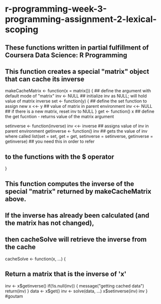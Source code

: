 # r-programming-week-3-programming-assignment-2-lexical-scoping
## These functions written in partial fulfillment of Coursera Data Science: R Programming

## This function creates a special "matrix" object that can cache its inverse

makeCacheMatrix <- function(x = matrix()) { ## define the argument with default mode of "matrix"
  inv <- NULL                             ## initialize inv as NULL; will hold value of matrix inverse 
  set <- function(y) {                    ## define the set function to assign new 
    x <<- y                             ## value of matrix in parent environment
    inv <<- NULL                        ## if there is a new matrix, reset inv to NULL
  }
  get <- function() x                     ## define the get fucntion - returns value of the matrix argument
  
  setinverse <- function(inverse) inv <<- inverse  ## assigns value of inv in parent environment
  getinverse <- function() inv                     ## gets the value of inv where called
  list(set = set, get = get, setinverse = setinverse, getinverse = getinverse)  ## you need this in order to refer 
  ## to the functions with the $ operator
}


## This function computes the inverse of the special "matrix" returned by makeCacheMatrix above.
## If the inverse has already been calculated (and the matrix has not changed),
## then cacheSolve will retrieve the inverse from the cache

cacheSolve <- function(x, ...) {
  ## Return a matrix that is the inverse of 'x'
  inv <- x$getinverse()
  if(!is.null(inv)) {
    message("getting cached data")
    return(inv)
  }
  data <- x$get()
  inv <- solve(data, ...)
  x$setinverse(inv)
  inv
}
#goutam
